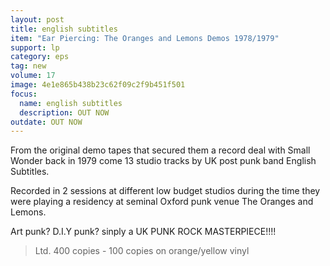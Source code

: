 ```yaml
---
layout: post
title: english subtitles 
item: "Ear Piercing: The Oranges and Lemons Demos 1978/1979"
support: lp
category: eps
tag: new 
volume: 17
image: 4e1e865b438b23c62f09c2f9b451f501
focus:
  name: english subtitles
  description: OUT NOW
outdate: OUT NOW
---
```


From the original demo tapes that secured them a record deal with Small Wonder back in 1979 come 13 studio tracks by UK post punk band English Subtitles.

Recorded in 2 sessions at different low budget studios during the time they were playing a residency at seminal Oxford punk venue The Oranges and Lemons.

Art punk? D.I.Y punk? sinply a UK PUNK ROCK MASTERPIECE!!!!

> Ltd. 400 copies - 100 copies on orange/yellow vinyl 
